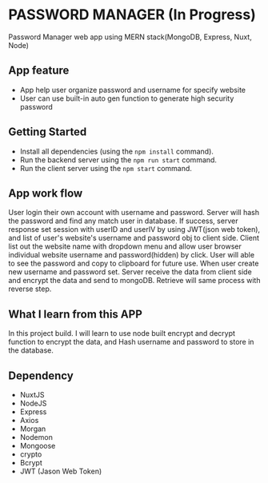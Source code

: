 # PASSWORD MANAGER (In Progress)

Password Manager web app using MERN stack(MongoDB, Express, Nuxt, Node)

## App feature

- App help user organize password and username for specify website
- User can use built-in auto gen function to generate high security password

## Getting Started

- Install all dependencies (using the `npm install` command).
- Run the backend server using the `npm run start` command.
- Run the client server using the `npm start` command.

## App work flow

User login their own account with username and password. Server will hash the password and find any match user in database. If success, server response set session with userID and userIV by using JWT(json web token), and list of user's website's username and password obj to client side. Client list out the website name with dropdown menu and allow user browser individual website username and password(hidden) by click. User will able to see the password and copy to clipboard for future use.
When user create new username and password set. Server receive the data from client side and encrypt the data and send to mongoDB. Retrieve will same process with reverse step.

## What I learn from this APP

In this project build. I will learn to use node built encrypt and decrypt function to encrypt the data, and Hash username and password to store in the database.

## Dependency

- NuxtJS
- NodeJS
- Express
- Axios
- Morgan
- Nodemon
- Mongoose
- crypto
- Bcrypt
- JWT (Jason Web Token)
